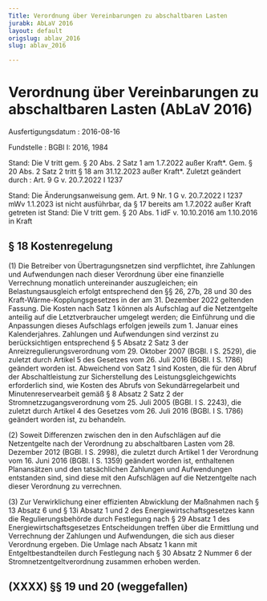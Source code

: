 ```yaml
---
Title: Verordnung über Vereinbarungen zu abschaltbaren Lasten
jurabk: AbLaV 2016
layout: default
origslug: ablav_2016
slug: ablav_2016

---
```


# Verordnung über Vereinbarungen zu abschaltbaren Lasten (AbLaV 2016)

Ausfertigungsdatum
:   2016-08-16

Fundstelle
:   BGBl I: 2016, 1984

Stand: Die V tritt gem. § 20 Abs. 2 Satz 1 am 1.7.2022 außer Kraft\*. Gem. § 20 Abs. 2 Satz 2 tritt § 18 am 31.12.2023 außer Kraft\*.
Zuletzt geändert durch
:   Art. 9 G v. 20.7.2022 I 1237

Stand: Die Änderungsanweisung gem. Art. 9 Nr. 1 G v. 20.7.2022 I 1237 mWv 1.1.2023 ist nicht ausführbar, da § 17 bereits am 1.7.2022 außer Kraft getreten ist
Stand: Die V tritt gem. § 20 Abs. 1 idF v. 10.10.2016 am 1.10.2016 in Kraft

## § 18 Kostenregelung

(1) Die Betreiber von Übertragungsnetzen sind verpflichtet, ihre
Zahlungen und Aufwendungen nach dieser Verordnung über eine
finanzielle Verrechnung monatlich untereinander auszugleichen; ein
Belastungsausgleich erfolgt entsprechend den §§ 26, 27b, 28 und 30 des
Kraft-Wärme-Kopplungsgesetzes in der am 31. Dezember 2022 geltenden
Fassung. Die Kosten nach Satz 1 können als Aufschlag auf die
Netzentgelte anteilig auf die Letztverbraucher umgelegt werden; die
Einführung und die Anpassungen dieses Aufschlags erfolgen jeweils zum
1\. Januar eines Kalenderjahres. Zahlungen und Aufwendungen sind
verzinst zu berücksichtigen entsprechend § 5 Absatz 2 Satz 3 der
Anreizregulierungsverordnung vom 29. Oktober 2007 (BGBl. I S. 2529),
die zuletzt durch Artikel 5 des Gesetzes vom 26. Juli 2016 (BGBl. I S.
1786) geändert worden ist. Abweichend von Satz 1 sind Kosten, die für
den Abruf der Abschaltleistung zur Sicherstellung des
Leistungsgleichgewichts erforderlich sind, wie Kosten des Abrufs von
Sekundärregelarbeit und Minutenreservearbeit gemäß § 8 Absatz 2 Satz 2
der Stromnetzzugangsverordnung vom 25. Juli 2005 (BGBl. I S. 2243),
die zuletzt durch Artikel 4 des Gesetzes vom 26. Juli 2016 (BGBl. I S.
1786) geändert worden ist, zu behandeln.

(2) Soweit Differenzen zwischen den in den Aufschlägen auf die
Netzentgelte nach der Verordnung zu abschaltbaren Lasten vom 28.
Dezember 2012 (BGBl. I S. 2998), die zuletzt durch Artikel 1 der
Verordnung vom 16. Juni 2016 (BGBl. I S. 1359) geändert worden ist,
enthaltenen Planansätzen und den tatsächlichen Zahlungen und
Aufwendungen entstanden sind, sind diese mit den Aufschlägen auf die
Netzentgelte nach dieser Verordnung zu verrechnen.

(3) Zur Verwirklichung einer effizienten Abwicklung der Maßnahmen nach
§ 13 Absatz 6 und § 13i Absatz 1 und 2 des Energiewirtschaftsgesetzes
kann die Regulierungsbehörde durch Festlegung nach § 29 Absatz 1 des
Energiewirtschaftsgesetzes Entscheidungen treffen über die Ermittlung
und Verrechnung der Zahlungen und Aufwendungen, die sich aus dieser
Verordnung ergeben. Die Umlage nach Absatz 1 kann mit
Entgeltbestandteilen durch Festlegung nach § 30 Absatz 2 Nummer 6 der
Stromnetzentgeltverordnung zusammen erhoben werden.


## (XXXX) §§ 19 und 20 (weggefallen)

